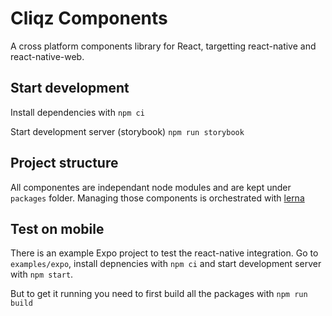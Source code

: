 # Cliqz Components

A cross platform components library for React, targetting react-native and react-native-web.

## Start development

Install dependencies with `npm ci`

Start development server (storybook) `npm run storybook`

## Project structure

All componentes are independant node modules and are kept under `packages` folder. Managing those components is orchestrated with [lerna](https://github.com/lerna/lerna)


## Test on mobile

There is an example Expo project to test the react-native integration.
Go to `examples/expo`, install depnencies with `npm ci` and start  development server with `npm start`.

But to get it running you need to first build all the packages with `npm run build`